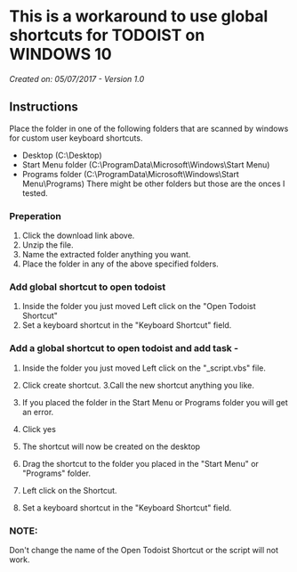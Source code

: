 # This is a workaround to use global shortcuts for TODOIST on WINDOWS 10
*Created on: 05/07/2017 - Version 1.0*

## Instructions

Place the folder in one of the following folders that are scanned by windows for custom user keyboard shortcuts.
* Desktop (C:\Desktop)
* Start Menu folder (C:\ProgramData\Microsoft\Windows\Start Menu\)
* Programs folder (C:\ProgramData\Microsoft\Windows\Start Menu\Programs)
There might be other folders but those are the onces I tested.

### Preperation
1. Click the download link above.
2. Unzip the file.
3. Name the extracted folder anything you want.
4. Place the folder in any of the above specified folders.

### Add global shortcut to open todoist
1. Inside the folder you just moved Left click on the "Open Todoist Shortcut"
2. Set a keyboard shortcut in the "Keyboard Shortcut" field.

### Add a global shortcut to open todoist and add task -
1. Inside the folder you just moved Left click on the "_script.vbs" file.
2. Click create shortcut.
3.Call the new shortcut anything you like.
  1. If you placed the folder in the Start Menu or Programs folder you will get an error.
  2. Click yes
  3. The shortcut will now be created on the desktop
  4. Drag the shortcut to the folder you placed in the "Start Menu" or "Programs" folder.

4. Left click on the Shortcut.
5. Set a keyboard shortcut in the "Keyboard Shortcut" field.

### NOTE:
Don't change the name of the Open Todoist Shortcut or the script will not work.
